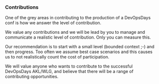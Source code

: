 ### Contributions
One of the grey areas in contributing to the production of a DevOpsDays conf is how we answer the level of contribution.

We value any contributions and we will be lead by you to manage and communicate a realistic level of contribution. Only you can measure this.

Our recommendation is to start with a  small level (bounded context ;-) and then progress. Too often we assume best case scenarios and this causes us to not realistically count the cost of participation.

We will value anyone who wants to contribute to the successful DevOpsDays AKL/WLG, and believe that there will be a range of contributing opportunities.
